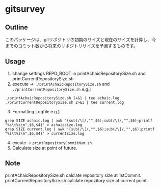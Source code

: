 # gitsurvey

## Outline
このパッケージは、gitリポジトリの初期のサイズと現在のサイズを計算し、今までのコミット数から将来のリポジトリサイズを予測するものです。

## Usage
1. change settings REPO_ROOT in printAchaicRepositorySize.sh and printCurrentRepositorySize.sh
2. execute -> `./printAchaicRepositorySize.sh` and `./printCurrentRepositorySize.sh`
e.g.)
```
./printAchaicRepositorySize.sh 2>&1 | tee achaic.log
./printCurrentRepositorySize.sh 2>&1 | tee current.log
```
3. Formatting Logfile
e.g.)
```
grep SIZE achaic.log | awk '{sub(/\[/,"",$6);sub(/\]/,"",$6);printf "%s\t%s\n",$6,$4}' > achaicsize.log
grep SIZE current.log | awk '{sub(/\[/,"",$6);sub(/\]/,"",$6);printf "%s\t%s\n",$6,$4}' > currentsize.log
```
4. excute -> `printRepositoryCommitNum.sh`
5. Calculate size at point of future.

## Note
printAchaicRepositorySize.sh  calclate repository size at 1stCommit.
printCurrentRepositorySize.sh calclate repozitory size at current point.

